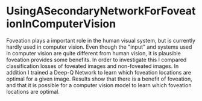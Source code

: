 # UsingASecondaryNetworkForFoveationInComputerVision

Foveation plays a important role in the human visual system, but is currently hardly used in computer vision. Even though the "input" and systems used in computer vision are quite different from human vision, it is plausible foveation provides some benefits. In order to investigate this I compared classification losses of foveated images and non-foveated images. In addition I trained a Deep-Q Network to learn which foveation locations are optimal for a given image. Results show that there is a benefit of foveation, and that it is possible for a computer vision model to learn which foveation locations are optimal.
